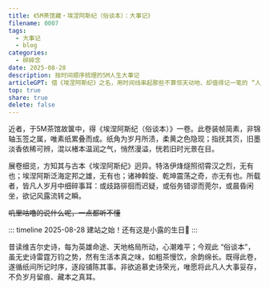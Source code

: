 ```yaml
---  
title: 《5M茶馆藏・埃涅阿斯纪（俗谈本）：大事记》  
filename: 0007  
tags:  
  - 大事记  
  - blog
categories:  
  - 碎碎念
date: 2025-08-28  
description: 按时间顺序梳理的5M人生大事记  
articleGPT: 借《埃涅阿斯纪》之名，用时间线串起那些不算惊天动地、却值得记一笔的 “人生小事”  
top: true  
share: true  
delete: false  
---  
```


近者，于5M茶馆故箧中，得《埃涅阿斯纪（俗谈本）》一卷。此卷装帧简素，非锦轴玉签之属，唯素纸累叠而成。纸角为岁月所渍，柔黄之色隐现；指抚其页，旧墨淡香依稀可辨，混以楮本温润之气，悄然漫溢，恍若旧时光景在目。  

展卷细览，方知其与古本《埃涅阿斯纪》迥异。特洛伊烽燧照彻霄汉之烈，无有也；埃涅阿斯泛海定邦之雄，无有也；诸神斡旋、乾坤震荡之奇，亦无有也。所载者，皆凡人岁月中细碎事耳：或歧路徘徊而迟疑，或俗务错谬而莞尔，或晨昏闲坐，欲记风露流转之瞬。  

~~叽里咕噜的说什么呢，一点都听不懂~~

::: timeline 2025-08-28
建站之始！还有这是小露的生日🎉
:::

昔读维吉尔史诗，每为英雄命途、天地格局所动，心潮难平；今观此 “俗谈本”，虽无史诗雷霆万钧之势，然有生活本真之味，如粗茶慢饮，余韵绵长。既得此卷，遂循纸间所记时序，逐段铺陈其事。非欲追慕史诗荣光，唯愿将此凡人大事妥存，不负岁月留痕、藏本之真耳。  
